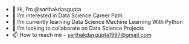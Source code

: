 - 👋 Hi, I’m @sarthakdasgupta
- 👀 I’m interested in Data Science Career Path
- 🌱 I’m currently learning Data Science Machine Learning With Python
- 💞️ I’m looking to collaborate on Data Science Projects
- 📫 How to reach me - sarthakdasgupta1997@gmail.com

<!---
sarthakdasgupta/sarthakdasgupta is a ✨ special ✨ repository because its `README.md` (this file) appears on your GitHub profile.
You can click the Preview link to take a look at your changes.
--->
